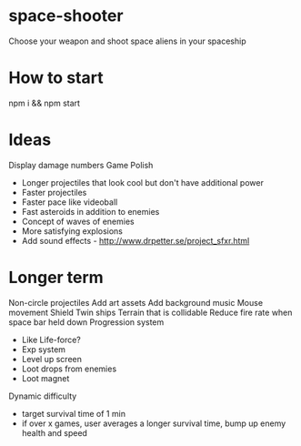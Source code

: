 # space-shooter

Choose your weapon and shoot space aliens in your spaceship

# How to start

npm i && npm start

# Ideas

Display damage numbers
Game Polish

- Longer projectiles that look cool but don't have additional power
- Faster projectiles
- Faster pace like videoball
- Fast asteroids in addition to enemies
- Concept of waves of enemies
- More satisfying explosions
- Add sound effects - http://www.drpetter.se/project_sfxr.html

# Longer term

Non-circle projectiles
Add art assets
Add background music
Mouse movement
Shield
Twin ships
Terrain that is collidable
Reduce fire rate when space bar held down
Progression system

- Like Life-force?
- Exp system
- Level up screen
- Loot drops from enemies
- Loot magnet

Dynamic difficulty

- target survival time of 1 min
- if over x games, user averages a longer survival time, bump up enemy health and speed
